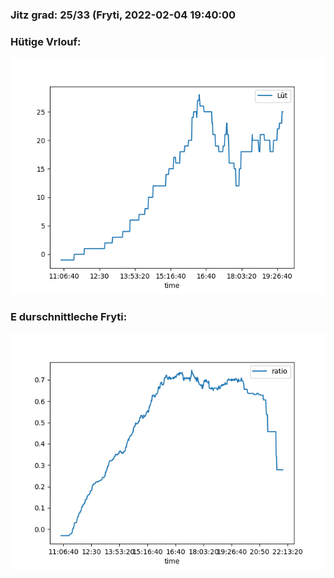 ### Jitz grad: 25/33 (Fryti, 2022-02-04 19:40:00

### Hütige Vrlouf:
![Graph](Today.png)

### E durschnittleche Fryti:
![Graph](Fryti.png)